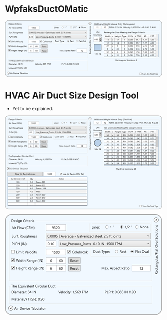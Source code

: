 # WpfaksDuctOMatic&nbsp;&nbsp;&nbsp;&nbsp;&nbsp;

![Duct-O-Matic](images/Duct0Matic-01.PNG)

# HVAC Air Duct Size Design Tool

- Yet to be explained.

![Duct-O-Matic](images/Duct0Matic-02.PNG)

![Duct-O-Matic](images/Duct0Matic-03.PNG)
